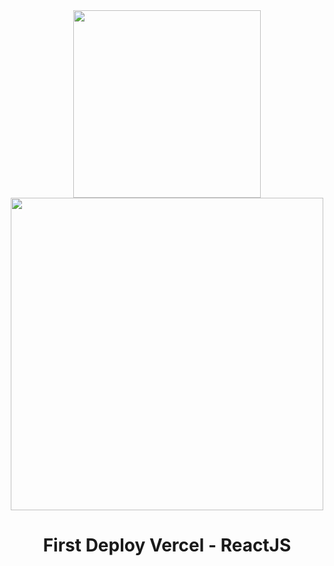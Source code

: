 <div align="center">
<img src="https://cdn4.iconfinder.com/data/icons/logos-3/600/React.js_logo-512.png" width="300"/>
<!--   <img src="https://www.drupal.org/files/vercel-logotype-dark.png" width="800"/> -->
    <img src="https://media.licdn.com/dms/image/D4E16AQH9QEcrhbmzXg/profile-displaybackgroundimage-shrink_200_800/0/1711762502964?e=2147483647&v=beta&t=i0bpXkvskBRFMe4bSndAJ_4H3jN9hzzywgm-FTRbiJE" width="500"/>

</div>

  <h1 align="center">First Deploy Vercel - ReactJS</h1>
